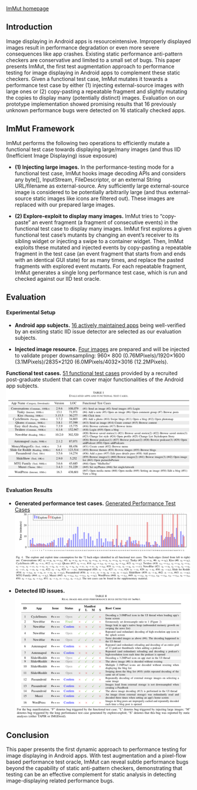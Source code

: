 [ImMut homepage](https://anonymouswhom.github.io/ImMut/)
## Introduction
Image displaying in Android apps is resourceintensive. Improperly displayed images result in performance degradation or even more severe consequences like app crashes. Existing static performance anti-pattern checkers are conservative and limited to a small set of bugs. This paper presents ImMut, the first test augmentation approach to performance testing for image displaying in Android apps to complement these static checkers. Given a functional test case, ImMut mutates it towards a performance test case by either (1) injecting external-source images with large ones or (2) copy-pasting a repeatable fragment and slightly mutating the copies to display many (potentially distinct) images. Evaluation on our prototype implementation showed promising results that 16 previously unknown performance bugs were detected on 16 statically checked apps.

## ImMut Framework
ImMut performs the following two operations to efficiently mutate a functional test case towards displaying large/many images (and thus IID (Inefficient Image Displaying) issue exposure)
- **(1) Injecting large images.** In the performance-testing mode for a functional test case, ImMut hooks image decoding APIs and considers any byte[], InputStream, FileDescriptor, or an external String URL/filename as external-source. Any sufficiently large external-source image is considered to be potentially arbitrarily large (and thus external-source static images like icons are filtered out). These images are replaced with our prepared large images.

- **(2) Explore-exploit to display many images.**
ImMut tries to “copy-paste” an event fragment (a fragment of consecutive events) in the functional test case to display many images. ImMut first explores a given functional test case’s mutants by changing an event’s receiver to its sibling widget or injecting a swipe to a container widget.
Then, ImMut exploits these mutated and injected events by copy-pasting a repeatable fragment in the test case (an event fragment that starts from and ends with an identical GUI state) for as many times, and replace the pasted fragments with explored event mutants. For each repeatable fragment, ImMut generates a single long performance test case, which is run and checked against our IID test oracle.

## Evaluation
#### Experimental Setup
- **Android app subjects.**
[16 actively maintained apps](https://github.com/anonymouswhom/ImMut/tree/main/Android-app-subjects) being well-verified by an existing static IID issue detector are selected as our evaluation subjects. 

- **Injected image resource.**
[Four images](https://github.com/anonymouswhom/ImMut/tree/main/Inject-image-resources) are prepared and will be injected to validate proper downsampling:
960× 800 (0.76MPixels)/1920×1600 (3.1MPixels)/2835×2120 (6.0MPixels/4032×3016 (12.2MPixels).

**Functional test cases.**
[51 functional test cases](https://github.com/anonymouswhom/ImMut/tree/main/Functional-test-cases) provided by a recruited post-graduate student that can cover major functionalities of the Android app subjects.
![insert subjects](https://github.com/anonymouswhom/ImMut/blob/main/Images/subjects%26functional-test-cases.png)
#### Evaluation Results
- **Generated performance test cases.**
[Generated Performance Test Cases](https://github.com/anonymouswhom/ImMut/tree/main/Generated-performance-test-cases)
![insert performance test cases](https://github.com/anonymouswhom/ImMut/blob/main/Images/generated-test-cases.png)

- **Detected IID issues.**
![insert detection results](https://github.com/anonymouswhom/ImMut/blob/main/Images/detect-results.png)


## Conclusion
This paper presents the first dynamic approach to performance testing for image displaying in Android apps. With test augmentation and a pixel-flow based performance test oracle, ImMut can reveal subtle performance bugs beyond the capability of static anti-pattern checkers, demonstrating that testing can be an effective complement for static analysis in detecting image-displaying related performance bugs.

